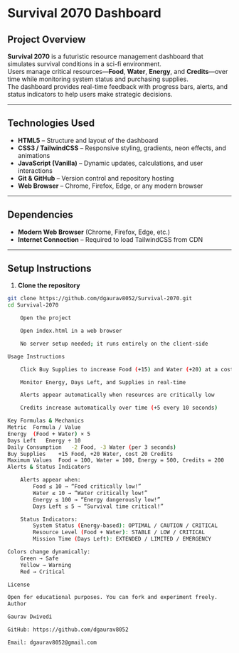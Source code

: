 # Survival 2070 Dashboard

## Project Overview
**Survival 2070** is a futuristic resource management dashboard that simulates survival conditions in a sci-fi environment.  
Users manage critical resources—**Food**, **Water**, **Energy**, and **Credits**—over time while monitoring system status and purchasing supplies.  
The dashboard provides real-time feedback with progress bars, alerts, and status indicators to help users make strategic decisions.

---

## Technologies Used
- **HTML5** – Structure and layout of the dashboard  
- **CSS3 / TailwindCSS** – Responsive styling, gradients, neon effects, and animations  
- **JavaScript (Vanilla)** – Dynamic updates, calculations, and user interactions  
- **Git & GitHub** – Version control and repository hosting  
- **Web Browser** – Chrome, Firefox, Edge, or any modern browser

---

## Dependencies
- **Modern Web Browser** (Chrome, Firefox, Edge, etc.)  
- **Internet Connection** – Required to load TailwindCSS from CDN  

---

## Setup Instructions

1. **Clone the repository**
```bash
git clone https://github.com/dgaurav8052/Survival-2070.git
cd Survival-2070

    Open the project

    Open index.html in a web browser

    No server setup needed; it runs entirely on the client-side

Usage Instructions

    Click Buy Supplies to increase Food (+15) and Water (+20) at a cost of 20 Credits

    Monitor Energy, Days Left, and Supplies in real-time

    Alerts appear automatically when resources are critically low

    Credits increase automatically over time (+5 every 10 seconds)

Key Formulas & Mechanics
Metric	Formula / Value
Energy	(Food + Water) × 5
Days Left	Energy ÷ 10
Daily Consumption	-2 Food, -3 Water (per 3 seconds)
Buy Supplies	+15 Food, +20 Water, cost 20 Credits
Maximum Values	Food = 100, Water = 100, Energy = 500, Credits = 200
Alerts & Status Indicators

    Alerts appear when:
        Food ≤ 10 → “Food critically low!”
        Water ≤ 10 → “Water critically low!”
        Energy ≤ 100 → “Energy dangerously low!”
        Days Left ≤ 5 → “Survival time critical!”

    Status Indicators:
        System Status (Energy-based): OPTIMAL / CAUTION / CRITICAL
        Resource Level (Food + Water): STABLE / LOW / CRITICAL
        Mission Time (Days Left): EXTENDED / LIMITED / EMERGENCY

Colors change dynamically:
    Green → Safe
    Yellow → Warning
    Red → Critical

License

Open for educational purposes. You can fork and experiment freely.
Author

Gaurav Dwivedi

GitHub: https://github.com/dgaurav8052

Email: dgaurav8052@gmail.com
